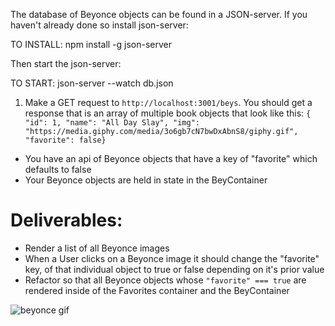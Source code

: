 The database of Beyonce objects can be found in a JSON-server. If you haven't already done so install json-server:

TO INSTALL: npm install -g json-server

Then start the json-server:

TO START: json-server --watch db.json

1. Make a GET request to `http://localhost:3001/beys`. You should get a response that is an array of multiple book objects that look like this:
   `{ "id": 1, "name": "All Day Slay", "img": "https://media.giphy.com/media/3o6gb7cN7bwDxAbnS8/giphy.gif", "favorite": false}`

- You have an api of Beyonce objects that have a key of "favorite" which defaults to false
- Your Beyonce objects are held in state in the BeyContainer

# Deliverables:

- Render a list of all Beyonce images
- When a User clicks on a Beyonce image it should change the "favorite" key, of that individual object to true or false depending on it's prior value
- Refactor so that all Beyonce objects whose `"favorite" === true` are rendered inside of the Favorites container and the BeyContainer

![beyonce gif](bey-slay.gif)
